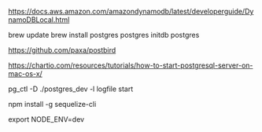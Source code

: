https://docs.aws.amazon.com/amazondynamodb/latest/developerguide/DynamoDBLocal.html


brew update
brew install postgres
postgres initdb
postgres

https://github.com/paxa/postbird

https://chartio.com/resources/tutorials/how-to-start-postgresql-server-on-mac-os-x/

pg_ctl -D ./postgres_dev -l logfile start

npm install -g sequelize-cli

export NODE_ENV=dev